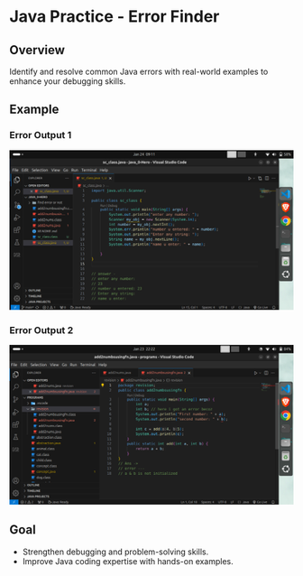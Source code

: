 # **Java Practice - Error Finder**

## **Overview**  
Identify and resolve common Java errors with real-world examples to enhance your debugging skills.

## **Example**  
### **Error Output 1**  
![Error Code](https://github.com/sarthak576/java_0-Hero/blob/main/find%20error%20or%20not/image3.png)  

### **Error Output 2**  
![Error Output](https://github.com/sarthak576/java_0-Hero/blob/main/find%20error%20or%20not/image1.png)  

## **Goal**  
- Strengthen debugging and problem-solving skills.  
- Improve Java coding expertise with hands-on examples.

